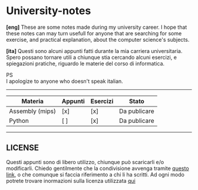 # University-notes
   
**[eng]**
These are some notes made during my university career. I hope that these notes can may turn usefull for anyone that are searching for some exercise, and practical explanation, about the computer science's subjects.   
   
**[ita]**
Questi sono alcuni appunti fatti durante la mia carriera universitaria. Spero possano tornare utili a chiunque stia cercando alcuni esercizi, e spiegazioni pratiche, riguardo le materie del corso di informatica.
   
PS   
I apologize to anyone who doesn't speak italian.   

---

 Materia         | Appunti | Esercizi | Stato
-----------------|---------|----------|-------------
 Assembly (mips) |   [x]   |   [x]    | Da publicare
 Python          |   [ ]   |   [x]    | Da publicare
 
 ---
 
 ## LICENSE
 
 Questi appunti sono di libero utilizzo, chiunque può scaricarli e/o modificarli. Chiedo gentilmente che la condivisione avvenga tramite [questo link](https://github.com/Rurik-D/University-notes), o che comunque si faccia riferimento a chi li ha scritti.
 Ad ogni modo potrete trovare inormazioni sulla licenza utilizzata [qui](https://github.com/Rurik-D/University-notes/blob/main/LICENSE)
 
